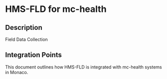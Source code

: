 # HMS-FLD for mc-health

## Description

Field Data Collection

## Integration Points

This document outlines how HMS-FLD is integrated with mc-health systems in Monaco.
